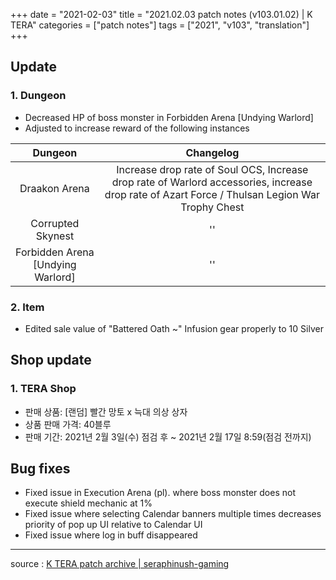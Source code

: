 +++
date = "2021-02-03"
title = "2021.02.03 patch notes (v103.01.02) | K TERA"
categories = ["patch notes"]
tags = ["2021", "v103", "translation"]
+++

## Update

### 1. Dungeon
- Decreased HP of boss monster in Forbidden Arena [Undying Warlord]
- Adjusted to increase reward of the following instances

| Dungeon | Changelog |
| :-: | :-: |
| Draakon Arena | Increase drop rate of Soul OCS, Increase drop rate of Warlord accessories, increase drop rate of Azart Force / Thulsan Legion War Trophy Chest |
| Corrupted Skynest |''|
| Forbidden Arena [Undying Warlord] |''|

### 2. Item
- Edited sale value of "Battered Oath ~" Infusion gear properly to 10 Silver

## Shop update

### 1. TERA Shop
- 판매 상품: [랜덤] 빨간 망토 x 늑대 의상 상자
- 상품 판매 가격: 40블루
- 판매 기간: 2021년 2월 3일(수) 점검 후 ~ 2021년 2월 17일 8:59(점검 전까지)

## Bug fixes

- Fixed issue in Execution Arena (pl). where boss monster does not execute shield mechanic at 1%
- Fixed issue where selecting Calendar banners multiple times decreases priority of pop up UI relative to Calendar UI
- Fixed issue where log in buff disappeared

----

source : [K TERA patch archive | seraphinush-gaming](/ko/patch/2020/v103-01-02)

